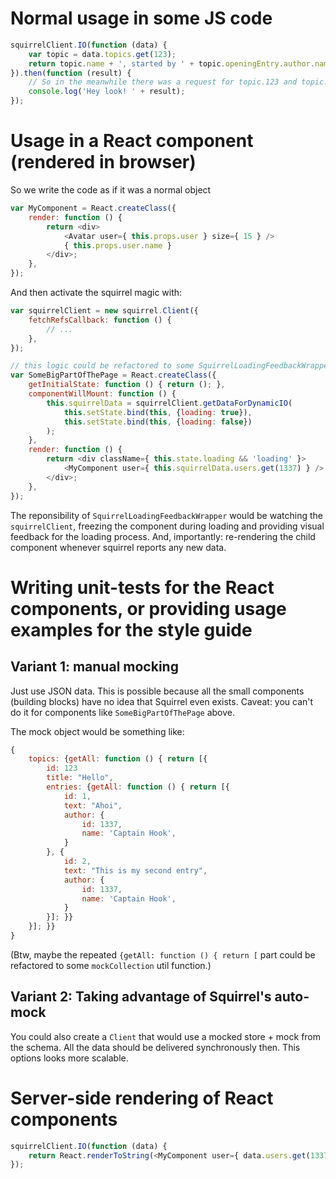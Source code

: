 # Normal usage in some JS code

```js
squirrelClient.IO(function (data) {
    var topic = data.topics.get(123);
    return topic.name + ', started by ' + topic.openingEntry.author.name + ' on ' + topic.openingEntry.createdAt;
}).then(function (result) {
    // So in the meanwhile there was a request for topic.123 and topic.123.openingEntry.author
    console.log('Hey look! ' + result);
});
```

# Usage in a React component (rendered in browser)

So we write the code as if it was a normal object

```js
var MyComponent = React.createClass({
    render: function () {
        return <div>
            <Avatar user={ this.props.user } size={ 15 } />
            { this.props.user.name }
        </div>;
    },
});
```

And then activate the squirrel magic with:

```js
var squirrelClient = new squirrel.Client({
    fetchRefsCallback: function () {
        // ...
    },
});

// this logic could be refactored to some SquirrelLoadingFeedbackWrapper
var SomeBigPartOfThePage = React.createClass({
    getInitialState: function () { return (); },
    componentWillMount: function () {
        this.squirrelData = squirrelClient.getDataForDynamicIO(
            this.setState.bind(this, {loading: true}),
            this.setState.bind(this, {loading: false})
        );
    },
    render: function () {
        return <div className={ this.state.loading && 'loading' }>
            <MyComponent user={ this.squirrelData.users.get(1337) } />
        </div>;
    },
});
```

The reponsibility of `SquirrelLoadingFeedbackWrapper` would be watching the `squirrelClient`,
freezing the component during loading and providing visual feedback for the loading process.
And, importantly: re-rendering the child component whenever squirrel reports any new data.


# Writing unit-tests for the React components, or providing usage examples for the style guide

## Variant 1: manual mocking

Just use JSON data. This is possible because all the small components
(building blocks) have no idea that Squirrel even exists. Caveat: you can't do it for components
like `SomeBigPartOfThePage` above.

The mock object would be something like:

```js
{
    topics: {getAll: function () { return [{
        id: 123
        title: "Hello",
        entries: {getAll: function () { return [{
            id: 1,
            text: "Ahoi",
            author: {
                id: 1337,
                name: 'Captain Hook',
            }
        }, {
            id: 2,
            text: "This is my second entry",
            author: {
                id: 1337,
                name: 'Captain Hook',
            }
        }]; }}
    }]; }}
}
```

(Btw, maybe the repeated `{getAll: function () { return [` part could be refactored to some
`mockCollection` util function.)

## Variant 2: Taking advantage of Squirrel's auto-mock

You could also create a `Client` that would use a mocked store + mock from the schema.
All the data should be delivered synchronously then.
This options looks more scalable.


# Server-side rendering of React components

```js
squirrelClient.IO(function (data) {
    return React.renderToString(<MyComponent user={ data.users.get(1337) } />);
});
```
